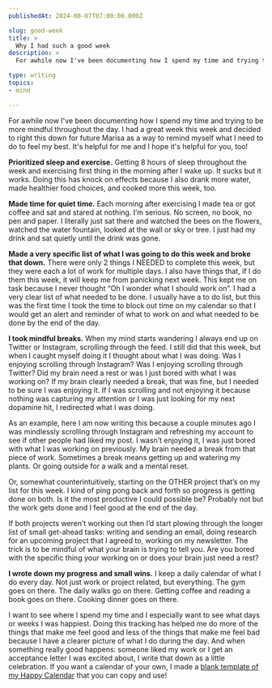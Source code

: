 ```yaml
---
publishedAt: 2024-08-07T07:00:00.000Z

slug: good-week
title: >
  Why I had such a good week
description: >
  For awhile now I've been documenting how I spend my time and trying to be more mindful throughout the day. I had a great week this week and decided to right this down for future Marisa as a way to remind myself what I need to do to feel my best. It's helpful for me and I hope it's helpful for you, too! 

type: writing
topics:
- mind

---
```


For awhile now I've been documenting how I spend my time and trying to be more mindful throughout the day. I had a great week this week and decided to right this down for future Marisa as a way to remind myself what I need to do to feel my best. It's helpful for me and I hope it's helpful for you, too! 

**Prioritized sleep and exercise.** Getting 8 hours of sleep throughout the week and exercising first thing in the morning after I wake up. It sucks but it works. Doing this has knock on effects because I also drank more water, made healthier food choices, and cooked more this week, too.

**Made time for quiet time.** Each morning after exercising I made tea or got coffee and sat and stared at nothing. I’m serious. No screen, no book, no pen and paper. I literally just sat there and watched the bees on the flowers, watched the water fountain, looked at the wall or sky or tree. I just had my drink and sat quietly until the drink was gone.

**Made a very specific list of what I was going to do this week and broke that down.** There were only 2 things I NEEDED to complete this week, but they were each a lot of work for multiple days. I also have things that, if I do them this week, it will keep me from panicking next week. This kept me on task because I never thought “Oh I wonder what I should work on”. I had a very clear list of what needed to be done. I usually have a to do list, but this was the first time I took the time to block out time on my calendar so that I would get an alert and reminder of what to work on and what needed to be done by the end of the day.

**I took mindful breaks.** When my mind starts wandering I always end up on Twitter or Instagram, scrolling through the feed. I still did that this week, but when I caught myself doing it I thought about what I was doing. Was I enjoying scrolling through Instagram? Was I enjoying scrolling through Twitter? Did my brain need a rest or was I just bored with what I was working on? If my brain clearly needed a break, that was fine, but I needed to be sure I was enjoying it. If I was scrolling and not enjoying it because nothing was capturing my attention or I was just looking for my next dopamine hit, I redirected what I was doing. 

As an example, here I am now writing this because a couple minutes ago I was mindlessly scrolling through Instagram and refreshing my account to see if other people had liked my post. I wasn’t enjoying it, I was just bored with what I was working on previously. My brain needed a break from that piece of work. Sometimes a break means getting up and watering my plants. Or going outside for a walk and a mental reset. 

Or, somewhat counterintuitively, starting on the OTHER project that’s on my list for this week. I kind of ping pong back and forth so progress is getting done on both. Is it the most productive I could possible be? Probably not but the work gets done and I feel good at the end of the day. 

If both projects weren’t working out then I’d start plowing through the longer list of small get-ahead tasks: writing and sending an email, doing research for an upcoming project that I agreed to, working on my newsletter. The trick is to be mindful of what your brain is trying to tell you. Are you bored with the specific thing your working on or does your brain just need a rest?

**I wrote down my progress and small wins.** I keep a daily calendar of what I do every day. Not just work or project related, but everything. The gym goes on there. The daily walks go on there. Getting coffee and reading a book goes on there. Cooking dinner goes on there. 

I want to see where I spend my time and I especially want to see what days or weeks I was happiest. Doing this tracking has helped me do more of the things that make me feel good and less of the things that make me feel bad because I have a clearer picture of what I do during the day. And when something really good happens: someone liked my work or I get an acceptance letter I was excited about, I write that down as a little celebration. If you want a calendar of your own, I made a [blank template of my Happy Calendar](https://marisamorby.notion.site/The-Happy-Calendar-e074bd3bdace423c8000946e2f21c9ae?pvs=4) that you can copy and use!